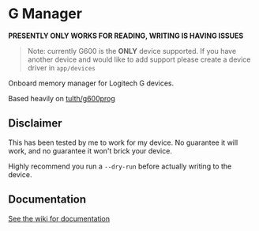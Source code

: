 # G Manager

**PRESENTLY ONLY WORKS FOR READING, WRITING IS HAVING ISSUES**

> Note: currently G600 is the **ONLY** device supported.
> If you have another device and would like to add support please create a device driver in `app/devices`

Onboard memory manager for Logitech G devices. 

Based heavily on [tulth/g600prog](https://github.com/tulth/g600prog)

## Disclaimer

This has been tested by me to work for my device. No guarantee it will work, and no guarantee it won't brick your device.

Highly recommend you run a `--dry-run` before actually writing to the device. 

## Documentation

[See the wiki for documentation](https://github.com/samueljtaylor/g-manager/wiki)

